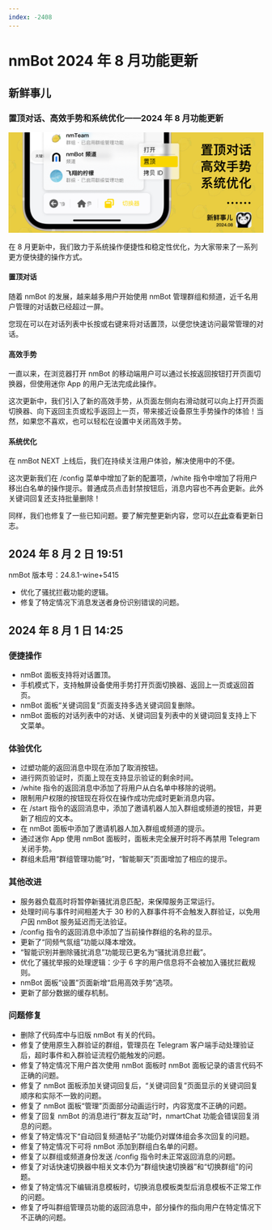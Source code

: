```yaml
---
index: -2408
---
```


# nmBot 2024 年 8 月功能更新

## 新鲜事儿
### 置顶对话、高效手势和系统优化——2024 年 8 月功能更新

![](../img/update-pictures/nmbot-2408.png)

在 8 月更新中，我们致力于系统操作便捷性和稳定性优化，为大家带来了一系列更方便快捷的操作方式。

#### 置顶对话

随着 nmBot 的发展，越来越多用户开始使用 nmBot 管理群组和频道，近千名用户管理的对话数已经超过一屏。

您现在可以在对话列表中长按或右键来将对话置顶，以便您快速访问最常管理的对话。

#### 高效手势

一直以来，在浏览器打开 nmBot 的移动端用户可以通过长按返回按钮打开页面切换器，但使用迷你 App 的用户无法完成此操作。

这次更新中，我们引入了新的高效手势，从页面左侧向右滑动就可以向上打开页面切换器、向下返回主页或松手返回上一页，带来接近设备原生手势操作的体验！当然，如果您不喜欢，也可以轻松在设置中关闭高效手势。

#### 系统优化

在 nmBot NEXT 上线后，我们在持续关注用户体验，解决使用中的不便。

这次更新我们在 /config 菜单中增加了新的配置项，/white 指令中增加了将用户移出白名单的操作提示。普通成员点击封禁按钮后，消息内容也不再会更新。此外关键词回复还支持批量删除！

同样，我们也修复了一些已知问题。要了解完整更新内容，您可以[在此](https://nmbotdoc.nmnm.fun/update-log/2024-08/)查看更新日志。

## 2024 年 8 月 2 日 19:51
nmBot 版本号：24.8.1-wine+5415

- 优化了骚扰拦截功能的逻辑。
- 修复了特定情况下消息发送者身份识别错误的问题。

## 2024 年 8 月 1 日 14:25
### 便捷操作
- nmBot 面板支持将对话置顶。
- 手机模式下，支持触屏设备使用手势打开页面切换器、返回上一页或返回首页。
- nmBot 面板“关键词回复”页面支持多选关键词回复删除。
- nmBot 面板的对话列表中的对话、关键词回复列表中的关键词回复支持上下文菜单。

### 体验优化
- 过塑功能的返回消息中现在添加了取消按钮。
- 进行网页验证时，页面上现在支持显示验证的剩余时间。
- /white 指令的返回消息中添加了将用户从白名单中移除的说明。
- 限制用户权限的按钮现在将仅在操作成功完成时更新消息内容。
- 在 /start 指令的返回消息中，添加了邀请机器人加入群组或频道的按钮，并更新了相应的文本。
- 在 nmBot 面板中添加了邀请机器人加入群组或频道的提示。
- 通过迷你 App 使用 nmBot 面板时，面板未完全展开时将不再禁用 Telegram 关闭手势。
- 群组未启用“群组管理功能”时，“智能聊天”页面增加了相应的提示。

### 其他改进
- 服务器负载高时将暂停新骚扰消息匹配，来保障服务正常运行。
- 处理时间与事件时间相差大于 30 秒的入群事件将不会触发入群验证，以免用户因 nmBot 服务延迟而无法验证。
- /config 指令的返回消息中添加了当前操作群组的名称的显示。
- 更新了“同频气氛组”功能以降本增效。
- “智能识别并删除骚扰消息”功能现已更名为“骚扰消息拦截”。
- 优化了骚扰举报的处理逻辑：少于 6 字的用户信息将不会被加入骚扰拦截规则。
- nmBot 面板“设置”页面新增“启用高效手势”选项。
- 更新了部分数据的缓存机制。

### 问题修复
- 删除了代码库中与旧版 nmBot 有关的代码。
- 修复了使用原生入群验证的群组，管理员在 Telegram 客户端手动处理验证后，超时事件和入群验证流程仍能触发的问题。
- 修复了特定情况下用户首次使用 nmBot 面板时 nmBot 面板记录的语言代码不正确的问题。
- 修复了 nmBot 面板添加关键词回复后，“关键词回复”页面显示的关键词回复顺序和实际不一致的问题。
- 修复了 nmBot 面板“管理”页面部分动画运行时，内容宽度不正确的问题。
- 修复了回复 nmBot 的消息进行“群友互动”时，nmartChat 功能会错误回复消息的问题。
- 修复了特定情况下“自动回复频道帖子”功能仍对媒体组会多次回复的问题。
- 修复了特定情况下可将 nmBot 添加到群组白名单的问题。
- 修复了以群组或频道身份发送 /config 指令时未正常返回消息的问题。
- 修复了对话快速切换器中相关文本仍为“群组快速切换器”和“切换群组”的问题。
- 修复了特定情况下编辑消息模板时，切换消息模板类型后消息模板不正常工作的问题。
- 修复了呼叫群组管理员功能的返回消息中，部分操作的指向用户在特定情况下不正确的问题。
